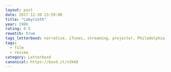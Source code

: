 ```yaml
---
layout: post 
date: 2017-12-30 23:59:00
title: "Labyrinth"
year: 1986
rating: 0.5
rewatch: true
tags_letterboxd: narrative, iTunes, streaming, projector, Philadelphia, Leah
tags:
  - film
  - review
category: Letterboxd
canonical: https://boxd.it/n3kkD
---
```


